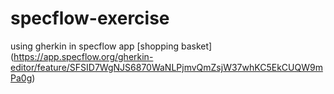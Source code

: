 # specflow-exercise
using gherkin in specflow app
[shopping basket] (https://app.specflow.org/gherkin-editor/feature/SFSID7WgNJS6870WaNLPjmvQmZsjW37whKC5EkCUQW9mPa0g)

